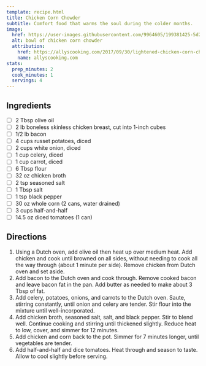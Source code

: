 ```yaml
---
template: recipe.html
title: Chicken Corn Chowder
subtitle: Comfort food that warms the soul during the colder months.
image:
  href: https://user-images.githubusercontent.com/9964605/199381425-5d2f4af1-1e2f-4b87-b5d0-1fe71cc6842d.png
  alt: bowl of chicken corn chowder
  attribution:
    href: https://allyscooking.com/2017/09/30/lightened-chicken-corn-chowder/
    name: allyscooking.com
stats:
  prep_minutes: 2
  cook_minutes: 1
  servings: 4
---
```


## Ingredients
<div class="recipe-ingredients" markdown>

- [ ] 2 Tbsp olive oil
- [ ] 2 lb boneless skinless chicken breast, cut into 1-inch cubes
- [ ] 1/2 lb bacon
- [ ] 4 cups russet potatoes, diced
- [ ] 2 cups white onion, diced
- [ ] 1 cup celery, diced
- [ ] 1 cup carrot, diced
- [ ] 6 Tbsp flour
- [ ] 32 oz chicken broth
- [ ] 2 tsp seasoned salt
- [ ] 1 Tbsp salt
- [ ] 1 tsp black pepper
- [ ] 30 oz whole corn (2 cans, water drained)
- [ ] 3 cups half-and-half
- [ ] 14.5 oz diced tomatoes (1 can)

</div>

## Directions
<div class="recipe-directions" markdown>

1. Using a Dutch oven, add olive oil then heat up over medium heat. Add chicken and cook until browned on all sides, without needing to cook all the way through (about 1 minute per side). Remove chicken from Dutch oven and set aside.
2. Add bacon to the Dutch oven and cook through. Remove cooked bacon and leave bacon fat in the pan. Add butter as needed to make about 3 Tbsp of fat.
3. Add celery, potatoes, onions, and carrots to the Dutch oven. Saute, stirring constantly, until onion and celery are tender. Stir flour into the mixture until well-incorporated.
4. Add chicken broth, seasoned salt, salt, and black pepper. Stir to blend well. Continue cooking and stirring until thickened slightly. Reduce heat to low, cover, and simmer for 12 minutes.
5. Add chicken and corn back to the pot. Simmer for 7 minutes longer, until vegetables are tender.
6. Add half-and-half and dice tomatoes. Heat through and season to taste. Allow to cool slightly before serving.

</div>
